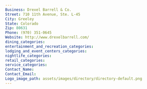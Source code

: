 ```yaml
---
Business: Drexel Barrell & Co.
Street: 710 11th Avenue, Ste. L-45
City: Greeley
State: Colorado
Zip: 80631
Phone: (970) 351-0645
Website: http://www.drexelbarrell.com/
dining_categories: 
entertainment_and_recreation_categories: 
lodging_and_event_centers_categories: 
nightlife_categories: 
retail_categories: 
service_categories: 
Contact_Name: 
Contact_Email: 
Logo_image_path: assets/images/directory/directory-default.png
---
```

